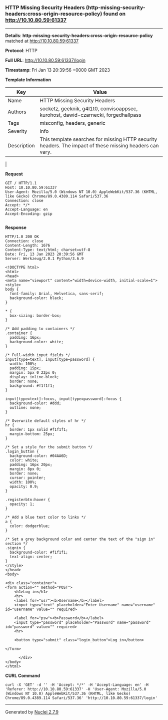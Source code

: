 ### HTTP Missing Security Headers (http-missing-security-headers:cross-origin-resource-policy) found on http://10.10.80.59:61337
---
**Details**: **http-missing-security-headers:cross-origin-resource-policy**  matched at http://10.10.80.59:61337

**Protocol**: HTTP

**Full URL**: http://10.10.80.59:61337/login

**Timestamp**: Fri Jan 13 20:39:56 +0000 GMT 2023

**Template Information**

| Key | Value |
|---|---|
| Name | HTTP Missing Security Headers |
| Authors | socketz, geeknik, g4l1t0, convisoappsec, kurohost, dawid-czarnecki, forgedhallpass |
| Tags | misconfig, headers, generic |
| Severity | info |
| Description | This template searches for missing HTTP security headers. The impact of these missing headers can vary.
 |

**Request**
```http
GET / HTTP/1.1
Host: 10.10.80.59:61337
User-Agent: Mozilla/5.0 (Windows NT 10.0) AppleWebKit/537.36 (KHTML, like Gecko) Chrome/89.0.4389.114 Safari/537.36
Connection: close
Accept: */*
Accept-Language: en
Accept-Encoding: gzip


```

**Response**
```http
HTTP/1.0 200 OK
Connection: close
Content-Length: 1676
Content-Type: text/html; charset=utf-8
Date: Fri, 13 Jan 2023 20:39:56 GMT
Server: Werkzeug/2.0.1 Python/3.6.9

<!DOCTYPE html>
<html>
<head>
<meta name="viewport" content="width=device-width, initial-scale=1">
<style>
body {
  font-family: Arial, Helvetica, sans-serif;
  background-color: black;
}

* {
  box-sizing: border-box;
}

/* Add padding to containers */
.container {
  padding: 16px;
  background-color: white;
}

/* Full-width input fields */
input[type=text], input[type=password] {
  width: 100%;
  padding: 15px;
  margin: 5px 0 22px 0;
  display: inline-block;
  border: none;
  background: #f1f1f1;
}

input[type=text]:focus, input[type=password]:focus {
  background-color: #ddd;
  outline: none;
}

/* Overwrite default styles of hr */
hr {
  border: 1px solid #f1f1f1;
  margin-bottom: 25px;
}

/* Set a style for the submit button */
.login_button {
  background-color: #04AA6D;
  color: white;
  padding: 16px 20px;
  margin: 8px 0;
  border: none;
  cursor: pointer;
  width: 100%;
  opacity: 0.9;
}

.registerbtn:hover {
  opacity: 1;
}

/* Add a blue text color to links */
a {
  color: dodgerblue;
}

/* Set a grey background color and center the text of the "sign in" section */
.signin {
  background-color: #f1f1f1;
  text-align: center;
}
</style>
</head>
<body>

<div class="container">
<form action="" method="POST">
    <h1>Log in</h1>
    <hr>
    <label for="usr"><b>Username</b></label>
    <input type="text" placeholder="Enter Username" name="username" id="username" value="" required>

    <label for="psw"><b>Password</b></label>
    <input type="password" placeholder="Password" name="password" id="password" value="" required>
    <hr>

    <button type="submit" class="login_button">Log in</button>
  
</form>
    
      </div>
</body>
</html>

```


**CURL Command**
```
curl -X 'GET' -d '' -H 'Accept: */*' -H 'Accept-Language: en' -H 'Referer: http://10.10.80.59:61337' -H 'User-Agent: Mozilla/5.0 (Windows NT 10.0) AppleWebKit/537.36 (KHTML, like Gecko) Chrome/89.0.4389.114 Safari/537.36' 'http://10.10.80.59:61337/login'
```
---
Generated by [Nuclei 2.7.9](https://github.com/projectdiscovery/nuclei)